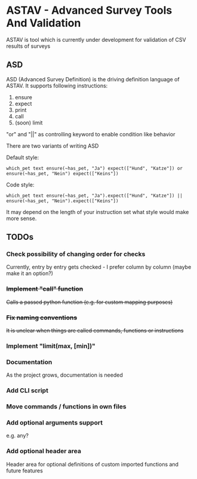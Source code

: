 # ASTAV - Advanced Survey Tools And Validation
ASTAV is tool which is currently under development for validation of CSV results of surveys

## ASD
ASD (Advanced Survey Definition) is the driving definition language of ASTAV.
It supports following instructions:
1. ensure
2. expect
3. print
4. call
5. (soon) limit

"or" and "||" as controlling keyword to enable condition like behavior

There are two variants of writing ASD

Default style:
```
which_pet text ensure(~has_pet, "Ja") expect(["Hund", "Katze"]) or ensure(~has_pet, "Nein") expect(["Keins"])
```
Code style: 
```
which_pet text ensure(~has_pet, "Ja").expect(["Hund", "Katze"]) || ensure(~has_pet, "Nein").expect(["Keins"])
```

It may depend on the length of your instruction set what style would make more sense.

## TODOs
### Check possibility of changing order for checks
Currently, entry by entry gets checked - I prefer column by column (maybe make it an option?)
### ~~Implement "call" function~~
~~Calls a passed python function (e.g. for custom mapping purposes)~~
### ~~Fix naming conventions~~
~~It is unclear when things are called commands, functions or instructions~~
### Implement "limit(max, [min])"
### Documentation
As the project grows, documentation is needed
### Add CLI script
### Move commands / functions in own files
### Add optional arguments support
e.g. any?
### Add optional header area 
Header area for optional definitions of custom imported functions and future features